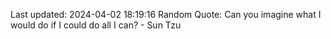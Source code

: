 Last updated: 2024-04-02 18:19:16
Random Quote: Can you imagine what I would do if I could do all I can? - Sun Tzu